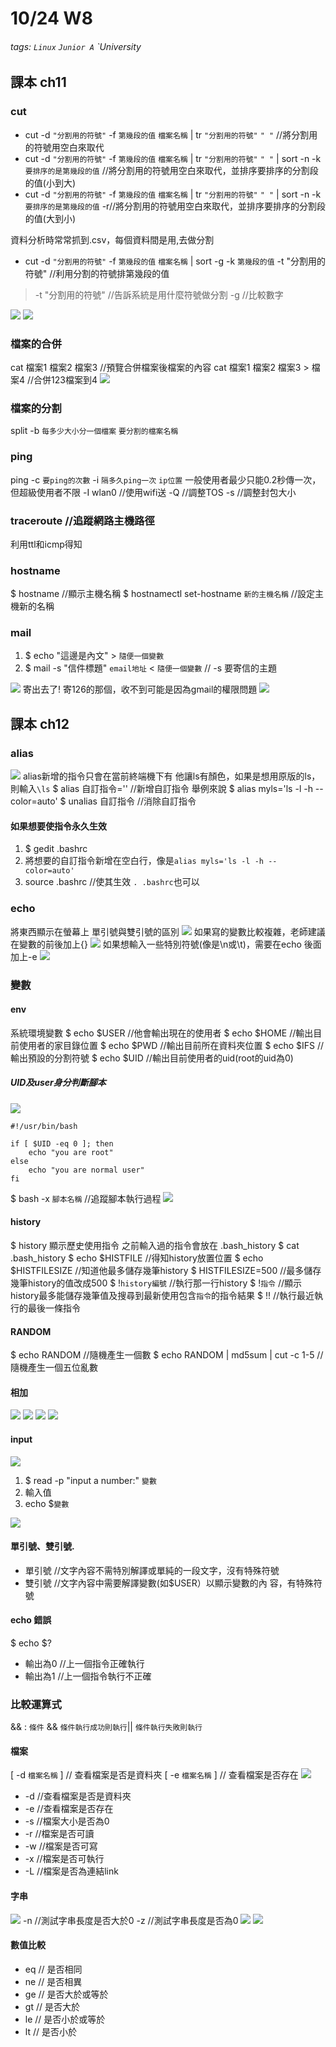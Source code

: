 # 10/24 W8
###### tags: `Linux` `Junior A` `University

## 課本 ch11
### cut
* cut -d ``"分割用的符號"`` -f `第幾段的值` `檔案名稱` | tr ``"分割用的符號"`` ``" "`` //將分割用的符號用空白來取代
* cut -d ``"分割用的符號"`` -f `第幾段的值` `檔案名稱` | tr ``"分割用的符號"`` ``" "`` | sort -n -k `要排序的是第幾段的值` //將分割用的符號用空白來取代，並排序要排序的分割段的值(小到大)
* cut -d ``"分割用的符號"`` -f `第幾段的值` `檔案名稱` | tr ``"分割用的符號"`` ``" "`` | sort -n -k `要排序的是第幾段的值` -r//將分割用的符號用空白來取代，並排序要排序的分割段的值(大到小)

資料分析時常常抓到.csv，每個資料間是用,去做分割
* cut -d ``"分割用的符號"`` -f `第幾段的值` `檔案名稱` | sort -g -k `第幾段的值` -t "分割用的符號" //利用分割的符號排第幾段的值

> -t "分割用的符號" //告訴系統是用什麼符號做分割
> -g //比較數字

![](https://i.imgur.com/cZdIlqH.png)
![](https://i.imgur.com/Sb2RXkE.png)


### 檔案的合併
cat 檔案1 檔案2 檔案3 //預覽合併檔案後檔案的內容
cat 檔案1 檔案2 檔案3 > 檔案4 //合併123檔案到4
![](https://i.imgur.com/KK2dVNr.png)
### 檔案的分割

split -b `每多少大小分一個檔案` `要分割的檔案名稱`
### ping
ping -c `要ping的次數` -i `隔多久ping一次` `ip位置`
一般使用者最少只能0.2秒傳一次，但超級使用者不限
-I wlan0 //使用wifi送
-Q //調整TOS
-s //調整封包大小
### traceroute //追蹤網路主機路徑
利用ttl和icmp得知
### hostname
$ hostname //顯示主機名稱
$ hostnamectl set-hostname `新的主機名稱` //設定主機新的名稱
### mail
1. $ echo "這邊是內文" > `隨便一個變數`
2. $ mail -s "信件標題" `email地址` < `隨便一個變數` // -s 要寄信的主題

![](https://i.imgur.com/JYcCKuu.png)
寄出去了!
寄126的那個，收不到可能是因為gmail的權限問題
![](https://i.imgur.com/kvdRW56.png)

## 課本 ch12
### alias
![](https://i.imgur.com/KPa5RcO.png)
alias新增的指令只會在當前終端機下有
他讓ls有顏色，如果是想用原版的ls，則輸入`\ls`
$ alias 自訂指令='' //新增自訂指令
舉例來說
$ alias myls='ls -l -h --color=auto'
$ unalias 自訂指令 //消除自訂指令
#### 如果想要使指令永久生效
1. $ gedit .bashrc
2. 將想要的自訂指令新增在空白行，像是`alias myls='ls -l -h --color=auto'`
3. source .bashrc //使其生效 `. .bashrc`也可以

### echo
將東西顯示在螢幕上
單引號與雙引號的區別
![](https://i.imgur.com/0OyQVJS.png)
如果寫的變數比較複雜，老師建議在變數的前後加上{}
![](https://i.imgur.com/qsNICuJ.png)
如果想輸入一些特別符號(像是\n或\t)，需要在echo 後面加上-e
![](https://i.imgur.com/ppGGoB0.png)
### 變數
#### env
系統環境變數
$ echo $USER //他會輸出現在的使用者
$ echo $HOME //輸出目前使用者的家目錄位置
$ echo $PWD //輸出目前所在資料夾位置
$ echo $IFS //輸出預設的分割符號
$ echo $UID //輸出目前使用者的uid(root的uid為0)
##### UID及user身分判斷腳本
![](https://i.imgur.com/zXq3GH1.png)
```shell=
#!/usr/bin/bash

if [ $UID -eq 0 ]; then
    echo "you are root"
else
    echo "you are normal user"
fi
```
$ bash -x `腳本名稱` //追蹤腳本執行過程
![](https://i.imgur.com/IOum2tZ.png)

#### history
$ history 顯示歷史使用指令
之前輸入過的指令會放在 .bash_history
$ cat .bash_history
$ echo $HISTFILE //得知history放置位置
$ echo $HISTFILESIZE //知道他最多儲存幾筆history
$ HISTFILESIZE=500 //最多儲存幾筆history的值改成500
$ !`history編號` //執行那一行history
$ !`指令` //顯示history最多能儲存幾筆值及搜尋到最新使用包含`指令`的指令結果
$ !! //執行最近執行的最後一條指令
#### RANDOM
$ echo RANDOM //隨機產生一個數
$ echo RANDOM | md5sum | cut -c 1-5 //隨機產生一個五位亂數
#### 相加
![](https://i.imgur.com/3fiCUqK.png)
![](https://i.imgur.com/cF3BErZ.png)
![](https://i.imgur.com/t8Wn9WW.png)
![](https://i.imgur.com/7xzI4DQ.png)
#### input
![](https://i.imgur.com/YPGPir8.png)
1. $ read -p "input a number:" `變數`
2. 輸入值
3. echo $`變數`

![](https://i.imgur.com/oZ30EVJ.png)
#### 單引號、雙引號.
* 單引號 //文字內容不需特別解譯或單純的一段文字，沒有特殊符號 
* 雙引號 //文字內容中需要解譯變數(如$USER）以顯示變數的內 容，有特殊符號 
#### echo 錯誤
$ echo $?
* 輸出為0 //上一個指令正確執行
* 輸出為1 //上一個指令執行不正確

### 比較運算式
&& : `條件` && `條件執行成功則執行`|| `條件執行失敗則執行`
#### 檔案
[ -d `檔案名稱` ] // 查看檔案是否是資料夾
[ -e `檔案名稱` ] // 查看檔案是否存在
![](https://i.imgur.com/dH3qiD0.png)

* -d //查看檔案是否是資料夾
* -e //查看檔案是否存在
* -s //檔案大小是否為0
* -r //檔案是否可讀
* -w //檔案是否可寫
* -x //檔案是否可執行
* -L //檔案是否為連結link
#### 字串
![](https://i.imgur.com/bCkUHIO.png)
-n //測試字串長度是否大於0
-z //測試字串長度是否為0
![](https://i.imgur.com/7N83Wzs.png)
![](https://i.imgur.com/UnuTVPO.png)

#### 數值比較
* eq // 是否相同
* ne // 是否相異
* ge // 是否大於或等於
* gt // 是否大於
* le // 是否小於或等於
* lt // 是否小於